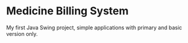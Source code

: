 # Medicine Billing System
My first Java Swing project, simple applications with primary and basic version only.

